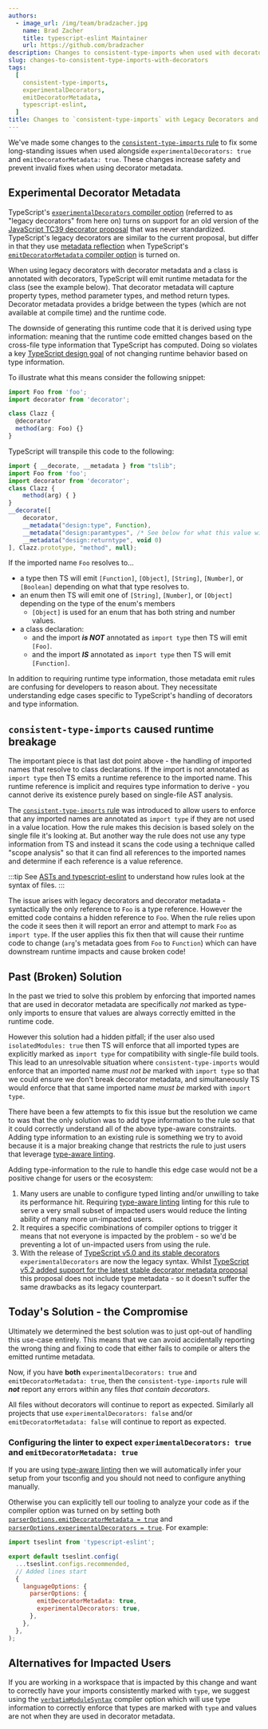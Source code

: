 ```yaml
---
authors:
  - image_url: /img/team/bradzacher.jpg
    name: Brad Zacher
    title: typescript-eslint Maintainer
    url: https://github.com/bradzacher
description: Changes to consistent-type-imports when used with decorators, experimentalDecorators, and emitDecoratorMetadata
slug: changes-to-consistent-type-imports-with-decorators
tags:
  [
    consistent-type-imports,
    experimentalDecorators,
    emitDecoratorMetadata,
    typescript-eslint,
  ]
title: Changes to `consistent-type-imports` with Legacy Decorators and Decorator Metadata
---
```


We've made some changes to the [`consistent-type-imports` rule](/rules/consistent-type-imports) to fix some long-standing issues when used alongside `experimentalDecorators: true` and `emitDecoratorMetadata: true`. These changes increase safety and prevent invalid fixes when using decorator metadata.

<!-- truncate -->

## Experimental Decorator Metadata

TypeScript's [`experimentalDecorators` compiler option](https://aka.ms/tsconfig#experimentalDecorators) (referred to as "legacy decorators" from here on) turns on support for an old version of the [JavaScript TC39 decorator proposal](https://github.com/tc39/proposal-decorators) that was never standardized. TypeScript's legacy decorators are similar to the current proposal, but differ in that they use [metadata reflection](https://rbuckton.github.io/reflect-metadata/) when TypeScript's [`emitDecoratorMetadata` compiler option](https://aka.ms/tsconfig#emitDecoratorMetadata) is turned on.

When using legacy decorators with decorator metadata and a class is annotated with decorators, TypeScript will emit runtime metadata for the class (see the example below). That decorator metadata will capture property types, method parameter types, and method return types. Decorator metadata provides a bridge between the types (which are not available at compile time) and the runtime code.

The downside of generating this runtime code that it is derived using type information: meaning that the runtime code emitted changes based on the cross-file type information that TypeScript has computed. Doing so violates a key [TypeScript design goal](https://github.com/microsoft/TypeScript/wiki/TypeScript-Design-Goals) of not changing runtime behavior based on type information.

To illustrate what this means consider the following snippet:

```ts
import Foo from 'foo';
import decorator from 'decorator';

class Clazz {
  @decorator
  method(arg: Foo) {}
}
```

TypeScript will transpile this code to the following:

<!-- prettier-ignore -->
```ts
import { __decorate, __metadata } from "tslib";
import Foo from 'foo';
import decorator from 'decorator';
class Clazz {
    method(arg) { }
}
__decorate([
    decorator,
    __metadata("design:type", Function),
    __metadata("design:paramtypes", /* See below for what this value will be */),
    __metadata("design:returntype", void 0)
], Clazz.prototype, "method", null);
```

If the imported name `Foo` resolves to...

- a type then TS will emit `[Function]`, `[Object]`, `[String]`, `[Number]`, or `[Boolean]` depending on what that type resolves to.
- an enum then TS will emit one of `[String]`, `[Number]`, or `[Object]` depending on the type of the enum's members
  - `[Object]` is used for an enum that has both string and number values.
- a class declaration:
  - and the import **_is NOT_** annotated as `import type` then TS will emit `[Foo]`.
  - and the import **_IS_** annotated as `import type` then TS will emit `[Function]`.

In addition to requiring runtime type information, those metadata emit rules are confusing for developers to reason about.
They necessitate understanding edge cases specific to TypeScript's handling of decorators and type information.

## `consistent-type-imports` caused runtime breakage

The important piece is that last dot point above - the handling of imported names that resolve to class declarations. If the import is not annotated as `import type` then TS emits a runtime reference to the imported name. This runtime reference is implicit and requires type information to derive - you cannot derive its existence purely based on single-file AST analysis.

The [`consistent-type-imports` rule](/rules/consistent-type-imports) was introduced to allow users to enforce that any imported names are annotated as `import type` if they are not used in a value location. How the rule makes this decision is based solely on the single file it's looking at. But another way the rule does not use any type information from TS and instead it scans the code using a technique called "scope analysis" so that it can find all references to the imported names and determine if each reference is a value reference.

:::tip
See [ASTs and typescript-eslint](../asts-and-typescript-eslint) to understand how rules look at the syntax of files.
:::

The issue arises with legacy decorators and decorator metadata - syntactically the only reference to `Foo` is a type reference. However the emitted code contains a hidden reference to `Foo`. When the rule relies upon the code it sees then it will report an error and attempt to mark `Foo` as `import type`. If the user applies this fix then that will cause their runtime code to change (`arg`'s metadata goes from `Foo` to `Function`) which can have downstream runtime impacts and cause broken code!

## Past (Broken) Solution

In the past we tried to solve this problem by enforcing that imported names that are used in decorator metadata are specifically _not_ marked as type-only imports to ensure that values are always correctly emitted in the runtime code.

However this solution had a hidden pitfall; if the user also used `isolatedModules: true` then TS will enforce that all imported types are explicitly marked as `import type` for compatibility with single-file build tools. This lead to an unresolvable situation where `consistent-type-imports` would enforce that an imported name _must not be_ marked with `import type` so that we could ensure we don't break decorator metadata, and simultaneously TS would enforce that that same imported name _must be_ marked with `import type`.

There have been a few attempts to fix this issue but the resolution we came to was that the only solution was to add type information to the rule so that it could correctly understand all of the above type-aware constraints. Adding type information to an existing rule is something we try to avoid because it is a major breaking change that restricts the rule to just users that leverage [type-aware linting](/getting-started/typed-linting).

Adding type-information to the rule to handle this edge case would not be a positive change for users or the ecosystem:

1. Many users are unable to configure typed linting and/or unwilling to take its performance hit. Requiring [type-aware linting](/getting-started/typed-linting) linting for this rule to serve a very small subset of impacted users would reduce the linting ability of many more un-impacted users.
1. It requires a specific combinations of compiler options to trigger it means that not everyone is impacted by the problem - so we'd be preventing a lot of un-impacted users from using the rule.
1. With the release of [TypeScript v5.0 and its stable decorators](https://www.typescriptlang.org/docs/handbook/release-notes/typescript-5-0.html#decorators) `experimentalDecorators` are now the legacy syntax. Whilst [TypeScript v5.2 added support for the latest stable decorator metadata proposal](https://www.typescriptlang.org/docs/handbook/release-notes/typescript-5-2.html#decorator-metadata) this proposal does not include type metadata - so it doesn't suffer the same drawbacks as its legacy counterpart.

## Today's Solution - the Compromise

Ultimately we determined the best solution was to just opt-out of handling this use-case entirely. This means that we can avoid accidentally reporting the wrong thing and fixing to code that either fails to compile or alters the emitted runtime metadata.

Now, if you have **both** `experimentalDecorators: true` and `emitDecoratorMetadata: true`, then the `consistent-type-imports` rule will **_not_** report any errors within any files _that contain decorators_.

All files without decorators will continue to report as expected. Similarly all projects that use `experimentalDecorators: false` and/or `emitDecoratorMetadata: false` will continue to report as expected.

### Configuring the linter to expect `experimentalDecorators: true` and `emitDecoratorMetadata: true`

If you are using [type-aware linting](/getting-started/typed-linting) then we will automatically infer your setup from your tsconfig and you should not need to configure anything manually.

Otherwise you can explicitly tell our tooling to analyze your code as if the compiler option was turned on by setting both [`parserOptions.emitDecoratorMetadata = true`](/packages/parser/#emitdecoratormetadata) and [`parserOptions.experimentalDecorators = true`](/packages/parser/#experimentaldecorators). For example:

```js title="eslint.config.js"
import tseslint from 'typescript-eslint';

export default tseslint.config(
  ...tseslint.configs.recommended,
  // Added lines start
  {
    languageOptions: {
      parserOptions: {
        emitDecoratorMetadata: true,
        experimentalDecorators: true,
      },
    },
  },
);
```

## Alternatives for Impacted Users

If you are working in a workspace that is impacted by this change and want to correctly have your imports consistently marked with `type`, we suggest using the [`verbatimModuleSyntax`](https://www.typescriptlang.org/tsconfig#verbatimModuleSyntax) compiler option which will use type information to correctly enforce that types are marked with `type` and values are not when they are used in decorator metadata.
